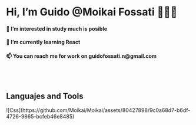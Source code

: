  <h1> Hi, I’m Guido @Moikai Fossati 👋👋👋 </h1> 
 <h4>👀 I’m interested in study much is posible</h4> 
 <h4>🌱 I’m currently learning React</h4> 
 <h4>📫 You can reach me for work on guidofossati.n@gmail.com</h4>
 <br>
 <br>

 <h2> Languajes and Tools</h2>
 <span>![Css](https://github.com/Moikai/Moikai/assets/80427898/9c0a68d7-b6df-4726-9865-bcfeb46e8485)</span>


<!---
Moikai/Moikai is a ✨ special ✨ repository because its `README.md` (this file) appears on your GitHub profile.
You can click the Preview link to take a look at your changes.
--->
